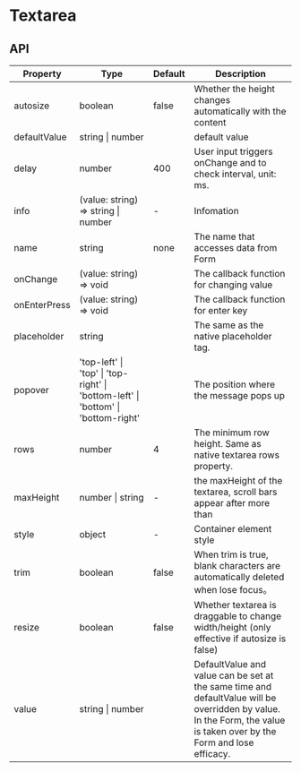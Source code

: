 # Textarea

<example />

## API

| Property | Type | Default | Description |
| --- | --- | --- | --- |
| autosize | boolean | false | Whether the height changes automatically with the content |
| defaultValue | string \| number | | default value |
| delay | number | 400 | User input triggers onChange and to check interval, unit: ms.|
| info | (value: string) => string \| number | - | Infomation |
| name | string | none | The name that accesses data from Form |
| onChange | (value: string) => void | | The callback function for changing value |
| onEnterPress | (value: string) => void | | The callback function for enter key |
| placeholder | string | | The same as the native placeholder tag. |
| popover | 'top-left' \| 'top' \| 'top-right' \| 'bottom-left' \| 'bottom' \| 'bottom-right' | | The position where the message pops up |
| rows | number | 4 | The minimum row height. Same as native textarea rows property. |
| maxHeight | number \| string | - | the maxHeight of the textarea, scroll bars appear after more than | 
| style | object | - | Container element style |
| trim | boolean | false | When trim is true, blank characters are automatically deleted when lose focus。 |
| resize | boolean | false | Whether textarea is draggable to change width/height (only effective if autosize is false) |
| value | string \| number | | DefaultValue and value can be set at the same time and defaultValue will be overridden by value. <br />In the Form, the value is taken over by the Form and lose efficacy. |
